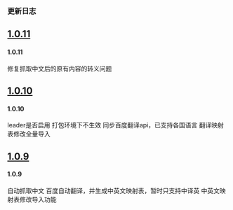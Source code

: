 ### 更新日志


<a name="1.0.11"></a>
## [1.0.11](https://github.com/hujinbin/webpack-i18n-loader/tree/1.0.11)

#### 1.0.11

修复抓取中文后的原有内容的转义问题



<a name="1.0.10"></a>
## [1.0.10](https://github.com/hujinbin/webpack-i18n-loader/tree/1.0.10)

#### 1.0.10

leader是否启用 打包环境下不生效
同步百度翻译api，已支持各国语言
翻译映射表修改全量导入



<a name="1.0.9"></a>
## [1.0.9](https://github.com/hujinbin/webpack-i18n-loader/tree/v1.0.9)

#### 1.0.9

自动抓取中文
百度自动翻译，并生成中英文映射表，暂时只支持中译英
中英文映射表修改导入功能





